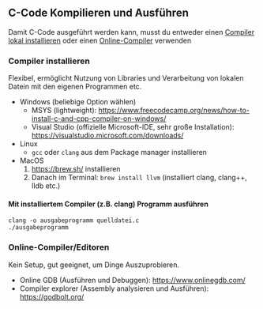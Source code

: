 ## C-Code Kompilieren und Ausführen
Damit C-Code ausgeführt werden kann, musst du entweder einen [Compiler lokal installieren](#compiler-installieren) oder einen [Online-Compiler](#online-compilereditoren) verwenden

### Compiler installieren
Flexibel, ermöglicht Nutzung von Libraries und Verarbeitung von lokalen Datein mit den eigenen Programmen etc.
- Windows (beliebige Option wählen)
    - MSYS (lightweight): https://www.freecodecamp.org/news/how-to-install-c-and-cpp-compiler-on-windows/
    - Visual Studio (offizielle Microsoft-IDE, sehr große Installation): https://visualstudio.microsoft.com/downloads/
- Linux
    - `gcc` oder `clang` aus dem Package manager installieren
- MacOS
    1. https://brew.sh/ installieren
    2. Danach im Terminal: `brew install llvm` (installiert clang, clang++, lldb etc.)

#### Mit installiertem Compiler (z.B. clang) Programm ausführen
```
clang -o ausgabeprogramm quelldatei.c
./ausgabeprogramm
```

### Online-Compiler/Editoren
Kein Setup, gut geeignet, um Dinge Auszuprobieren.
- Online GDB (Ausführen und Debuggen): https://www.onlinegdb.com/
- Compiler explorer (Assembly analysieren und Ausführen): https://godbolt.org/